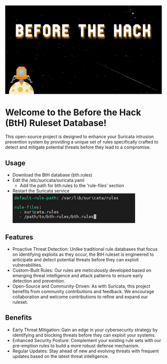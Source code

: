 ![Before The Hack Project Banner](/assets/images/bth-banner.jpg)

# Welcome to the Before the Hack (BtH) Ruleset Database! 
This open-source project is designed to enhance your Suricata intrusion prevention system by providing a unique set of rules specifically crafted to detect and mitigate potential threats before they lead to a compromise.

## Usage
- Download the BtH database (bth.rules)
- Edit the /etc/suricata/suricata.yaml
  - Add the path for bth.rules to the 'rule-files' section
- Restart the Suricata service
![Suricata Configuration Example](/assets/images/suricata-config.JPG)

## Features
- Proactive Threat Detection: Unlike traditional rule databases that focus on identifying exploits as they occur, the BtH ruleset is engineered to anticipate and detect potential threats before they can exploit vulnerabilities.
- Custom-Built Rules: Our rules are meticulously developed based on emerging threat intelligence and attack patterns to ensure early detection and prevention.
- Open-Source and Community-Driven: As with Suricata, this project benefits from community contributions and feedback. We encourage collaboration and welcome contributions to refine and expand our ruleset.

## Benefits
- Early Threat Mitigation: Gain an edge in your cybersecurity strategy by identifying and blocking threats before they can exploit your systems.
- Enhanced Security Posture: Complement your existing rule sets with our pre-emption rules to build a more robust defense mechanism.
- Regular Updates: Stay ahead of new and evolving threats with frequent updates based on the latest threat intelligence.


